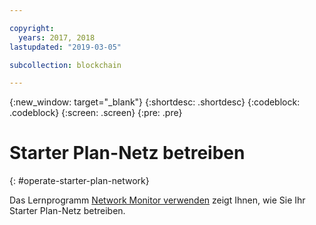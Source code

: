 ```yaml
---

copyright:
  years: 2017, 2018
lastupdated: "2019-03-05"

subcollection: blockchain

---
```


{:new_window: target="_blank"}
{:shortdesc: .shortdesc}
{:codeblock: .codeblock}
{:screen: .screen}
{:pre: .pre}

# Starter Plan-Netz betreiben
{: #operate-starter-plan-network}

Das Lernprogramm [Network Monitor verwenden](/docs/services/blockchain?topic=blockchain-ibp-dashboard#ibp-dashboard) zeigt Ihnen, wie Sie Ihr Starter Plan-Netz betreiben.
